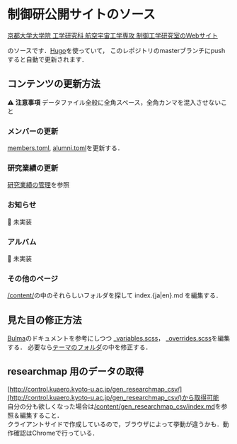 # 制御研公開サイトのソース

[京都大学大学院 工学研究科 航空宇宙工学専攻 制御工学研究室のWebサイト](http://control.kuaero.kyoto-u.ac.jp/)

のソースです．[Hugo](https://gohugo.io/)を使っていて，
このレポジトリのmasterブランチにpushすると自動で更新されます．

## コンテンツの更新方法

:warning: **注意事項** データファイル全般に全角スペース，全角カンマを混入させないこと

### メンバーの更新
[members.toml](data/members.toml), [alumni.toml](data/alumni.toml)を更新する．

### 研究業績の更新
[研究業績の管理](/doc/publication.md)を参照

### お知らせ
:construction: 未実装

### アルバム
:construction: 未実装

### その他のページ
[/content/](/content/)の中のそれらしいフォルダを探して
index.{ja|en}.md を編集する．

## 見た目の修正方法
[Bulma](https://bulma.io/)のドキュメントを参考にしつつ
[_variables.scss](/themes/ctrl-lab/assets/sass/_variables.scss)，
[_overrides.scss](/themes/ctrl-lab/assets/sass/_overrides.scss)を編集する．
必要なら[テーマのフォルダ](/themes/ctrl-lab/)の中を修正する．

## researchmap 用のデータの取得

[http://control.kuaero.kyoto-u.ac.jp/gen_researchmap_csv/](http://control.kuaero.kyoto-u.ac.jp/gen_researchmap_csv/)から取得可能    
自分の分も欲しくなった場合は[/content/gen_researchmap_csv/index.md](/content/gen_researchmap_csv/index.md)を参照＆編集すること．  
クライアントサイドで作成しているので，ブラウザによって挙動が違うかも．動作確認はChromeで行っている．

